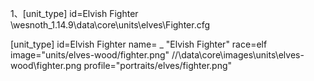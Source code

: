 1、[unit_type] id=Elvish Fighter
\wesnoth_1.14.9\data\core\units\elves\Fighter.cfg

[unit_type]
    id=Elvish Fighter
    name= _ "Elvish Fighter"
    race=elf
    image="units/elves-wood/fighter.png"  //\data\core\images\units\elves-wood\fighter.png
    profile="portraits/elves/fighter.png"